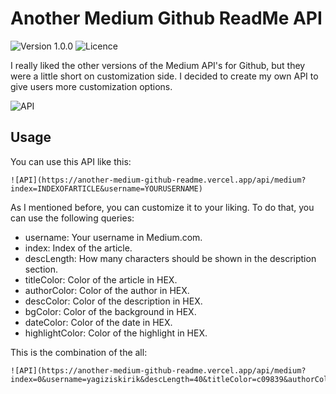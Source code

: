 # Another Medium Github ReadMe API
![Version 1.0.0](https://img.shields.io/badge/version-1.0.0-blue) ![Licence](https://img.shields.io/badge/Licence-MIT-green)

I really liked the other versions of the Medium API's for Github, but they were a little short on customization side. I decided to create my own API to give users more customization options.

![API](https://another-medium-github-readme.vercel.app/api/medium?index=0&username=yagiziskirik)

## Usage

You can use this API like this:

```
![API](https://another-medium-github-readme.vercel.app/api/medium?index=INDEXOFARTICLE&username=YOURUSERNAME)
```

As I mentioned before, you can customize it to your liking. To do that, you can use the following queries:
* username: Your username in Medium.com.
* index: Index of the article.
* descLength: How many characters should be shown in the description section.
* titleColor: Color of the article in HEX.
* authorColor: Color of the author in HEX.
* descColor: Color of the description in HEX.
* bgColor: Color of the background in HEX.
* dateColor: Color of the date in HEX.
* highlightColor: Color of the highlight in HEX.

This is the combination of the all:
```
![API](https://another-medium-github-readme.vercel.app/api/medium?index=0&username=yagiziskirik&descLength=40&titleColor=c09839&authorColor=c09839&descColor=ebebeb&bgColor=151515&dateColor=999999&highlightColor=2e2e2e)
```
